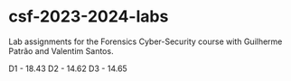 # csf-2023-2024-labs
Lab assignments for the Forensics Cyber-Security course with Guilherme Patrão and Valentim Santos.

D1 - 18.43 
D2 - 14.62 
D3 - 14.65